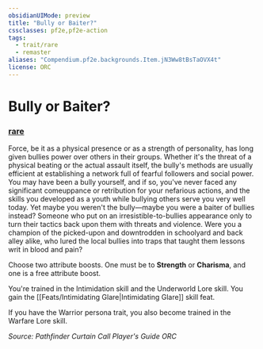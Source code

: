 ```yaml
---
obsidianUIMode: preview
title: "Bully or Baiter?"
cssclasses: pf2e,pf2e-action
tags:
  - trait/rare
  - remaster
aliases: "Compendium.pf2e.backgrounds.Item.jN3Ww8tBsTaOVX4t"
license: ORC
---
```

# Bully or Baiter?

### [rare](rare "Rare Rarity Trait")






Force, be it as a physical presence or as a strength of personality, has long given bullies power over others in their groups. Whether it's the threat of a physical beating or the actual assault itself, the bully's methods are usually efficient at establishing a network full of fearful followers and social power. You may have been a bully yourself, and if so, you've never faced any significant comeuppance or retribution for your nefarious actions, and the skills you developed as a youth while bullying others serve you very well today. Yet maybe you weren't the bully—maybe you were a baiter of bullies instead? Someone who put on an irresistible-to-bullies appearance only to turn their tactics back upon them with threats and violence. Were you a champion of the picked-upon and downtrodden in schoolyard and back alley alike, who lured the local bullies into traps that taught them lessons writ in blood and pain?

Choose two attribute boosts. One must be to **Strength** or **Charisma**, and one is a free attribute boost.

You're trained in the Intimidation skill and the Underworld Lore skill. You gain the [[Feats/Intimidating Glare|Intimidating Glare]] skill feat.

If you have the Warrior persona trait, you also become trained in the Warfare Lore skill.

*Source: Pathfinder Curtain Call Player's Guide*
*ORC*